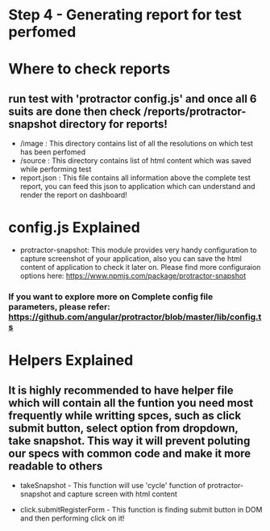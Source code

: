 
# Step 4 - Generating report for test perfomed #

# Where to check reports #

## run test with 'protractor config.js' and once all 6 suits are done then check /reports/protractor-snapshot directory for reports! 
* /image : This directory contains list of all the resolutions on which test has been perfomed
* /source : This directory contains list of html content which was saved while performing test 
* report.json : This file contains all information above the complete test report, you can feed this json to application which can understand and render the report on dashboard!

# config.js Explained #
    
*  protractor-snapshot: This module provides very handy configuration to capture screenshot of your application, also you can save the html content of application to check it later on.
    Please find more configuraion options here: https://www.npmjs.com/package/protractor-snapshot

### If you want to explore more on Complete config file parameters, please refer: https://github.com/angular/protractor/blob/master/lib/config.ts

# Helpers Explained #

## It is highly recommended to have helper file which will contain all the funtion you need most frequently while writting spces, such as click submit button, select option from dropdown, take snapshot. This way it will prevent poluting our specs with common code and make it more readable to others

* takeSnapshot - This function will use 'cycle' function of protractor-snapshot and capture screen with html content

* click.submitRegisterForm - This function is finding submit button in DOM and then performing click on it!

